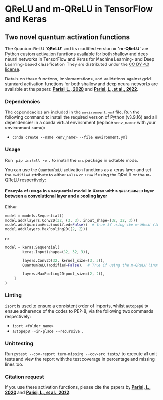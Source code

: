 # QReLU and m-QReLU in TensorFlow and Keras
## Two novel quantum activation functions

The Quantum ReLU **'QReLU'** and its modified version or **'m-QReLU'** are Python custom activation functions available for both shallow and deep neural networks in TensorFlow and Keras for Machine Learning- and Deep Learning-based classification. They are distributed under the [CC BY 4.0 license](http://creativecommons.org/licenses/by/4.0/).

Details on these functions, implementations, and validations against gold standard activation functions for both shallow and deep neural networks are available at the papers: **[Parisi, L., 2020](https://arxiv.org/abs/2010.08031)** and **[Parisi, L., et al., 2022](https://www.sciencedirect.com/science/article/abs/pii/S0957417421012483)**. 


### Dependencies

The dependencies are included in the `environment.yml` file. 
Run the following command to install the required version of Python (v3.9.16) and all dependencies in a conda virtual 
environment (replace `<env_name>` with your environment name):

- `conda create --name <env_name> --file environment.yml`


### Usage
Run ` pip install -e .` to install the `src` package in editable mode.

You can use the `QuantumReLU` activation functions as a keras layer and set the `modified` attribute to either `False` 
or `True` if using the QReLU or the m-QReLU respectively:

#### Example of usage in a sequential model in Keras with a `QuantumReLU` layer between a convolutional layer and a pooling layer

Either

```python
model = models.Sequential()
model.add(layers.Conv2D(32, (3, 3), input_shape=(32, 32, 3)))
model.add(QuantumReLU(modified=False))  # True if using the m-QReLU (instead of the QReLU)
model.add(layers.MaxPooling2D((2, 2)))
```

or

```python
model = keras.Sequential(
        keras.Input(shape=(32, 32, 3)),

        layers.Conv2D(32, kernel_size=(3, 3)),
        QuantumReLU(modified=False),  # True if using the m-QReLU (instead of the QReLU)

        layers.MaxPooling2D(pool_size=(2, 2)),
    ]
)
```

### Linting
`isort` is used to ensure a consistent order of imports, whilst `autopep8` to ensure adherence of the codes to PEP-8, 
via the following two commands respectively:

- `isort <folder_name>`
- `autopep8 --in-place --recursive .`

### Unit testing
Run `pytest --cov-report term-missing --cov=src tests/` to execute all unit tests and view the report with the test 
coverage in percentage and missing lines too.

### Citation request

If you use these activation functions, please cite the papers by **[Parisi, L., 2020](https://arxiv.org/abs/2010.08031)** and **[Parisi, L., et al., 2022](https://www.sciencedirect.com/science/article/abs/pii/S0957417421012483)**.
